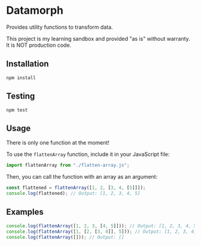 # Datamorph

Provides utility functions to transform data.

This project is my learning sandbox
and provided "as is" without warranty. It is NOT production code.

## Installation

`npm install`

## Testing

`npm test`

## Usage

There is only one function at the moment!

To use the `flattenArray` function, include it in your JavaScript file:

```javascript
import flattenArray from "./flatten-array.js";
```

Then, you can call the function with an array as an argument:

```javascript
const flattened = flattenArray([1, 2, [3, 4, [5]]]);
console.log(flattened); // Output: [1, 2, 3, 4, 5]
```

## Examples

```javascript
console.log(flattenArray([1, 2, 3, [4, 5]])); // Output: [1, 2, 3, 4, 5]
console.log(flattenArray([1, [2, [3, 4]], 5])); // Output: [1, 2, 3, 4, 5]
console.log(flattenArray([])); // Output: []
```
